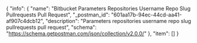 {
  "info": {
    "name": "Bitbucket Parameters Repositories Username Repo Slug Pullrequests Pull Request",
    "_postman_id": "601aa17b-94ec-44cd-aa41-af907c4dcb12",
    "description": "Parameters repositories username repo slug pullrequests pull request",
    "schema": "https://schema.getpostman.com/json/collection/v2.0.0/"
  },
  "item": []
}